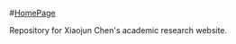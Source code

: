 #[HomePage](https://bruce-xjchen.github.io/HomePage)

Repository for Xiaojun Chen's academic research website.

